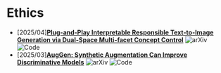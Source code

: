 # Ethics
- [2025/04]**[Plug-and-Play Interpretable Responsible Text-to-Image Generation via Dual-Space Multi-facet Concept Control](https://arxiv.org/abs/2503.18324)** ![arXiv](https://img.shields.io/badge/arXiv-blue) ![Code](https://img.shields.io/badge/Code-violet)
- [2025/03]**[AugGen: Synthetic Augmentation Can Improve Discriminative Models](https://arxiv.org/abs/2503.11544)** ![arXiv](https://img.shields.io/badge/arXiv-blue) ![Code](https://img.shields.io/badge/Code-violet)
